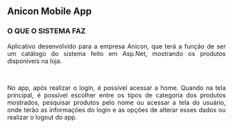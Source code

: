 ## Anicon Mobile App  

### O QUE O SISTEMA FAZ  

<p align="justify">Aplicativo desenvolvido para a empresa Anicon, 
que terá a função de ser um catálogo do sistema
feito em Asp.Net, mostrando os produtos disponíveis 
na loja.</p>  

<br/>

<p align="justify">No app, após realizar o login, é possível 
acessar a home. Quando na tela principal, é possível escolher 
entre os tipos de categoria dos produtos mostrados, pesquisar 
produtos pelo nome ou acessar a tela do usuário, onde terão 
as informações do login e as opções de alterar esses dados 
ou realizar o logout do app.</p>  
